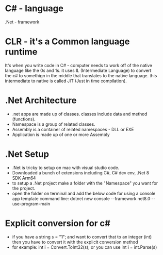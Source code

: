 # C# - language
.Net - framework

# CLR - it's a Common language runtime
  It's when you write code in C# - computer needs to work off of the native language like the 0s and 1s. it uses IL (Intermediate Language) to convert the c# to somethign in the middle that translates to the native language. this intermediate to native is called JIT (Just in time compilation).

# .Net Architecture
  - .net apps are made up of classes. classes include data and method (functions).
  - Namespace is a group of related classes.
  - Assembly is a container of related namespaces - DLL or EXE
  - Application is made up of one or more Assembly

# .Net Setup
 - .Net is tricky to setup on mac with visual studio code.
 - Downloaded a bunch of extensions including C#, C# dev env, .Net 8 SDK Arm64
 - to setup a .Net project make a folder with the "Namespace" you want for the project.
 - open the folder on terminal and add the below code for using a console app template
 command line:  dotnet new console --framework net8.0 --use-program-main

 # Explicit conversion for c#
 - if you have a string s = "1"; and want to convert that to an integer (int) then you have to convert it with the explicit conversion method
 - for example: int i = Convert.ToInt32(s); or you can use 
 int i = int.Parse(s)